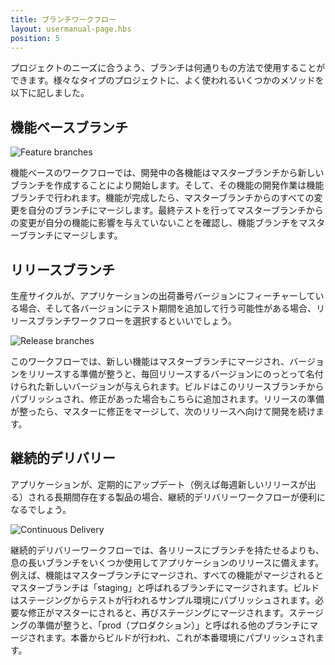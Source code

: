 ```yaml
---
title: ブランチワークフロー
layout: usermanual-page.hbs
position: 5
---
```


プロジェクトのニーズに合うよう、ブランチは何通りもの方法で使用することができます。様々なタイプのプロジェクトに、よく使われるいくつかのメソッドを以下に記しました。

## 機能ベースブランチ

![Feature branches][1]

機能ベースのワークフローでは、開発中の各機能はマスターブランチから新しいブランチを作成することにより開始します。そして、その機能の開発作業は機能ブランチで行われます。機能が完成したら、マスターブランチからのすべての変更を自分のブランチにマージします。最終テストを行ってマスターブランチからの変更が自分の機能に影響を与えていないことを確認し、機能ブランチをマスターブランチにマージします。

## リリースブランチ

生産サイクルが、アプリケーションの出荷番号バージョンにフィーチャーしている場合、そして各バージョンにテスト期間を追加して行う可能性がある場合、リリースブランチワークフローを選択するといいでしょう。

![Release branches][2]

このワークフローでは、新しい機能はマスターブランチにマージされ、バージョンをリリースする準備が整うと、毎回リリースするバージョンにのっとって名付けられた新しいバージョンが与えられます。ビルドはこのリリースブランチからパブリッシュされ、修正があった場合もこちらに追加されます。リリースの準備が整ったら、マスターに修正をマージして、次のリリースへ向けて開発を続けます。

## 継続的デリバリー

アプリケーションが、定期的にアップデート（例えば毎週新しいリリースが出る）される長期間存在する製品の場合、継続的デリバリーワークフローが便利になるでしょう。

![Continuous Delivery][3]

継続的デリバリーワークフローでは、各リリースにブランチを持たせるよりも、息の長いブランチをいくつか使用してアプリケーションのリリースに備えます。例えば、機能はマスターブランチにマージされ、すべての機能がマージされるとマスターブランチは「staging」と呼ばれるブランチにマージされます。ビルドはステージングからテストが行われるサンプル環境にパブリッシュされます。必要な修正がマスターにされると、再びステージングにマージされます。ステージングの準備が整うと、「prod（プロダクション）」と呼ばれる他のブランチにマージされます。本番からビルドが行われ、これが本番環境にパブリッシュされます。

[1]: /images/user-manual/version-control/branch-workflows/feature-branches.png
[2]: /images/user-manual/version-control/branch-workflows/release-branches.png
[3]: /images/user-manual/version-control/branch-workflows/continuous-delivery.png
